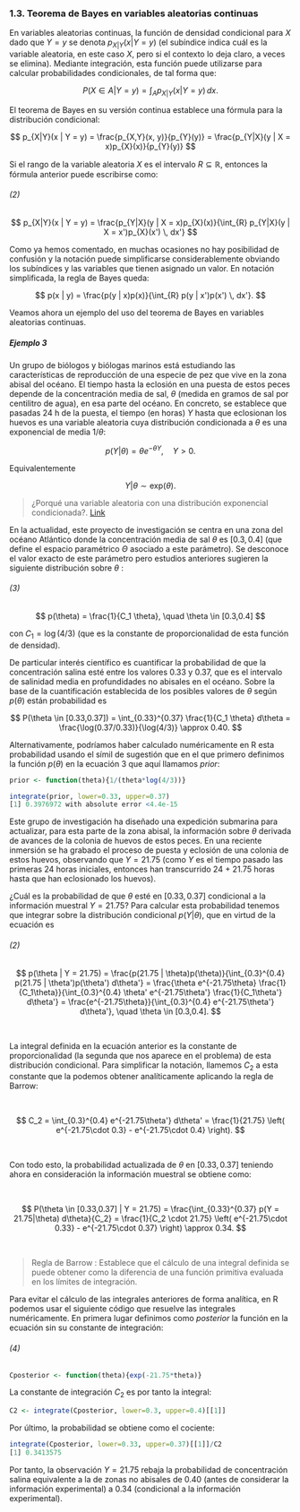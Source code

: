 ### 1.3. Teorema de Bayes en variables aleatorias continuas

En variables aleatorias continuas, la función de densidad condicional para $X$ dado que $Y = y$ se denota $p_{X|Y}(x | Y = y)$ (el subíndice indica cuál es la variable aleatoria, en este caso $X$, pero si el contexto lo deja claro, a veces se elimina). Mediante integración, esta función puede utilizarse para calcular probabilidades condicionales, de tal forma que:

$$
P(X \in A | Y = y) = \int_{A} p_{X|Y}(x | Y = y) \, dx.
$$

El teorema de Bayes en su versión continua establece una fórmula para la distribución condicional:

$$
p_{X|Y}(x | Y = y) = \frac{p_{X,Y}(x, y)}{p_{Y}(y)} = \frac{p_{Y|X}(y | X = x)p_{X}(x)}{p_{Y}(y)}
$$

Si el rango de la variable aleatoria $X$ es el intervalo $R \subseteq \mathbb{R}$, entonces la fórmula anterior puede escribirse como:
  
###### (2)

$$
p_{X|Y}(x | Y = y) = \frac{p_{Y|X}(y | X = x)p_{X}(x)}{\int_{R} p_{Y|X}(y | X = x')p_{X}(x') \, dx'}
$$

Como ya hemos comentado, en muchas ocasiones no hay posibilidad de confusión y la notación puede simplificarse considerablemente obviando los subíndices y las variables que tienen asignado un valor. En notación simplificada, la regla de Bayes queda:

$$
p(x | y) = \frac{p(y | x)p(x)}{\int_{R} p(y | x')p(x') \, dx'}.
$$

Veamos ahora un ejemplo del uso del teorema de Bayes en variables aleatorias continuas.


##### Ejemplo 3

Un grupo de biólogos y biólogas marinos está estudiando las características de reproducción de una especie de pez que vive en la zona abisal del océano. El tiempo hasta la eclosión en una puesta de estos peces depende de la concentración media de sal, $\theta$ (medida en gramos de sal por centilitro de agua), en esa parte del océano. En concreto, se establece que pasadas 24 h de la puesta, el tiempo (en horas) $Y$ hasta que eclosionan los huevos es una variable aleatoria cuya distribución condicionada a $\theta$ es una exponencial de media $1/\theta$:

$$
p(Y | \theta) = \theta e^{-\theta Y}, \quad Y > 0.
$$

Equivalentemente

$$
Y | \theta \sim \text{exp}(\theta).
$$

> ¿Porqué una variable aleatoria con una distribución exponencial condicionada?. [Link](04_exponencial)

En la actualidad, este proyecto de investigación se centra en una zona del océano Atlántico donde la concentración media de sal $\theta$ es $[0.3,0.4]$ (que define el espacio paramétrico $\Theta$ asociado a este parámetro). Se desconoce el valor exacto de este parámetro pero estudios anteriores sugieren la siguiente distribución sobre $\theta$ :

###### (3)

$$
p(\theta) = \frac{1}{C_1 \theta}, \quad \theta \in [0.3,0.4] 
$$

con $C_1 = \log(4/3)$ (que es la constante de proporcionalidad de esta función de densidad).

De particular interés científico es cuantificar la probabilidad de que la concentración salina esté entre los valores 0.33 y 0.37, que es el intervalo de salinidad media en profundidades no abisales en el océano. Sobre la base de la cuantificación establecida de los posibles valores de $\theta$ según $p(\theta)$ están probabilidad es

$$
P(\theta \in [0.33,0.37]) = \int_{0.33}^{0.37} \frac{1}{C_1 \theta} d\theta = \frac{\log(0.37/0.33)}{\log(4/3)} \approx 0.40.
$$

Alternativamente, podríamos haber calculado numéricamente en R esta probabilidad usando el símil de sugestión que en el que primero definimos la función $p(\theta)$ en la ecuación 3 que aquí llamamos _prior_:


```r
prior <- function(theta){1/(theta*log(4/3))}

integrate(prior, lower=0.33, upper=0.37)
[1] 0.3976972 with absolute error <4.4e-15
```

Este grupo de investigación ha diseñado una expedición submarina para actualizar, para esta parte de la zona abisal, la información sobre $\theta$ derivada de avances de la colonia de huevos de estos peces. En una reciente inmersión se ha grabado el proceso de puesta y eclosión de una colonia de estos huevos, observando que $Y = 21.75$ (como $Y$ es el tiempo pasado las primeras 24 horas iniciales, entonces han transcurrido 24 + 21.75 horas hasta que han eclosionado los huevos).

¿Cuál es la probabilidad de que $\theta$ esté en $[0.33,0.37]$ condicional a la información muestral $Y = 21.75$? Para calcular esta probabilidad tenemos que integrar sobre la distribución condicional $p(Y | \theta)$, que en virtud de la ecuación es

###### (2)

$$
p(\theta | Y = 21.75) = \frac{p(21.75 | \theta)p(\theta)}{\int_{0.3}^{0.4} p(21.75 | \theta')p(\theta') d\theta'} = \frac{\theta e^{-21.75\theta} \frac{1}{C_1\theta}}{\int_{0.3}^{0.4} \theta' e^{-21.75\theta'} \frac{1}{C_1\theta'} d\theta'} = \frac{e^{-21.75\theta}}{\int_{0.3}^{0.4} e^{-21.75\theta'} d\theta'}, \quad \theta \in [0.3,0.4].
$$


<br>

La integral definida en la ecuación anterior es la constante de proporcionalidad (la segunda que nos aparece en el problema) de esta distribución condicional. Para simplificar la notación, llamemos $C_2$ a esta constante que la podemos obtener analíticamente aplicando la regla de Barrow:

<br>

$$
C_2 = \int_{0.3}^{0.4} e^{-21.75\theta'} d\theta' = \frac{1}{21.75} \left( e^{-21.75\cdot 0.3} - e^{-21.75\cdot 0.4} \right).
$$

<br>

Con todo esto, la probabilidad actualizada de $\theta$ en $[0.33,0.37]$ teniendo ahora en consideración la información muestral se obtiene como:

<br>

$$
P(\theta \in [0.33,0.37] | Y = 21.75) = \frac{\int_{0.33}^{0.37} p(Y = 21.75|\theta) d\theta}{C_2} = \frac{1}{C_2 \cdot 21.75} \left( e^{-21.75\cdot 0.33} - e^{-21.75\cdot 0.37} \right) \approx 0.34.
$$

<br>

> Regla de Barrow : Establece que el cálculo de una integral definida se puede obtener como la diferencia de una función primitiva evaluada en los límites de integración.

Para evitar el cálculo de las integrales anteriores de forma analítica, en R podemos usar el siguiente código que resuelve las integrales numéricamente. En primera lugar definimos como *posterior* la función en la ecuación sin su constante de integración:

###### (4)

```r
Cposterior <- function(theta){exp(-21.75*theta)}
```

La constante de integración $C_2$ es por tanto la integral:

```r
C2 <- integrate(Cposterior, lower=0.3, upper=0.4)[[1]]
```

Por último, la probabilidad se obtiene como el cociente:

```r
integrate(Cposterior, lower=0.33, upper=0.37)[[1]]/C2
[1] 0.3413575
```

Por tanto, la observación $Y = 21.75$ rebaja la probabilidad de concentración salina equivalente a la de zonas no abisales de $0.40$ (antes de considerar la información experimental) a $0.34$ (condicional a la información experimental).



